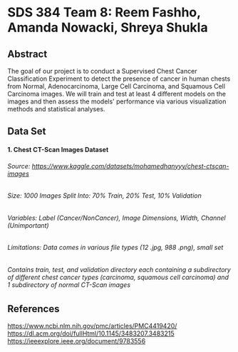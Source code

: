 # SDS 384 Team 8: Reem Fashho, Amanda Nowacki, Shreya Shukla 

## Abstract
The goal of our project is to conduct a Supervised Chest Cancer Classification Experiment to detect the presence of cancer in human chests from Normal, Adenocarcinoma, Large Cell Carcinoma, and Squamous Cell Carcinoma images. We will train and test at least 4 different models on the images and then assess the models' performance via various visualization methods and statistical analyses. 

## Data Set 

#### 1. Chest CT-Scan Images Dataset
###### Source: https://www.kaggle.com/datasets/mohamedhanyyy/chest-ctscan-images
###### Size: 1000 Images Split Into: 70% Train, 20% Test, 10% Validation
###### Variables: Label (Cancer/NonCancer), Image Dimensions, Width, Channel (Unimportant)
###### Limitations: Data comes in various file types (12 .jpg, 988 .png), small set
###### Contains train, test, and validation directory each containing a subdirectory of different chest cancer types (carcinoma, squamous cell carcinoma) and 1 subdirectory of normal CT-Scan images


## References 
https://www.ncbi.nlm.nih.gov/pmc/articles/PMC4419420/
https://dl.acm.org/doi/fullHtml/10.1145/3483207.3483215
https://ieeexplore.ieee.org/document/9783556
